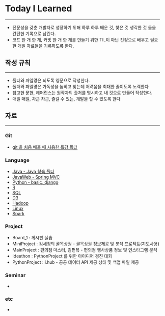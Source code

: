 # Today I Learned

---

- 전문성을 갖춘 개발자로 성장하기 위해 하루 하루 배운 것, 찾은 것 생각한 것 들을 간단한 기록으로 남긴다.
- 코드 한 개 한 개, 커밋 한 개 한 개를 만들기 위한 TIL이 아닌 진정으로 배우고 필요한 개발 자료들을 기록하도록 한다.



## 작성 규칙

---

- 폴더와 파일명은 되도록 영문으로 작성한다.
- 폴더와 파일명은 가독성을 높히고 찾는데 어려움을 최대한 줄이도록 노력한다
- 참고한 문헌, 레퍼런스는 원작자의 출처를 명시하고 내 것으로 만들어 작성한다.
- 매일 매일, 차근 차근, 즐길 수 있는, 개발을 할 수 있도록 한다



## 자료

---

### Git

- [git 을 처음 배울 때 사용한 특강 폴더](https://github.com/sehooh5/TIL/tree/master/Git)

### Language

- [Java - Java 학습 폴더](https://github.com/sehooh5/TIL/tree/master/Language/Java)
- [JavaWeb - Spring MVC](https://github.com/sehooh5/TIL/tree/master/Language/JavaWeb)
- [Python - basic, django](https://github.com/sehooh5/TIL/tree/master/Language/Python)
- [R](https://github.com/sehooh5/TIL/tree/master/Language/R)
- [SQL](https://github.com/sehooh5/TIL/tree/master/Language/SQL)
- [D3](https://github.com/sehooh5/TIL/tree/master/Language/D3)
- [Hadoop](https://github.com/sehooh5/TIL/tree/master/Language/Hadoop)
- [Linux](https://github.com/sehooh5/TIL/tree/master/Language/Linux)
- [Spark](https://github.com/sehooh5/TIL/tree/master/Language/Spark)

### Project

- Board_1 : 게시판 실습
- MiniProject : 김세정의 골목상권 - 골목상권 정보제공 및 분석 프로젝트(지도사용)
- MainProject : 편의점 마스터, 김편복 - 편의점 행사상품 정보 및 인스타그램 분석
- Ideathon : PythonProject 를 위한 아이디어 경진 대회
- PythonProject :  i.hub - 공공 데이터 API 제공 상태 및 백업 파일 제공

### Seminar

- []()

### etc

- []()



